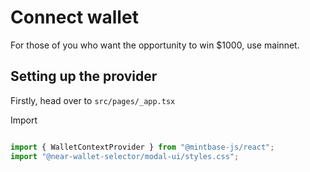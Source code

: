# Connect wallet

For those of you who want the opportunity to win $1000, use mainnet.

## Setting up the provider

Firstly, head over to `src/pages/_app.tsx`

Import

```jsx

import { WalletContextProvider } from "@mintbase-js/react";
import "@near-wallet-selector/modal-ui/styles.css";

```